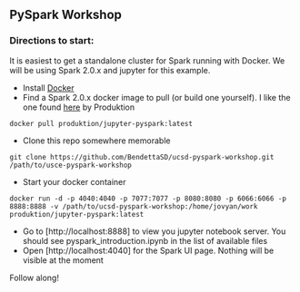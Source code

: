 ## PySpark Workshop

### Directions to start:

It is easiest to get a standalone cluster for Spark running with Docker. We will be using Spark 2.0.x and jupyter for this example.

- Install [Docker](https://docs.docker.com/)
- Find a Spark 2.0.x docker image to pull (or build one yourself). I like the one found [here](https://hub.docker.com/r/produktion/jupyter-pyspark/) by Produktion
```
docker pull produktion/jupyter-pyspark:latest
```
- Clone this repo somewhere memorable
```
git clone https://github.com/BendettaSD/ucsd-pyspark-workshop.git /path/to/usce-pyspark-workshop
```
- Start your docker container
```
docker run -d -p 4040:4040 -p 7077:7077 -p 8080:8080 -p 6066:6066 -p 8888:8888 -v /path/to/ucsd-pyspark-workshop:/home/jovyan/work produktion/jupyter-pyspark:latest
```
- Go to [http://localhost:8888] to view you jupyter notebook server. You should see pyspark_introduction.ipynb in the list of available files
- Open [http://localhost:4040] for the Spark UI page. Nothing will be visible at the moment

Follow along!
